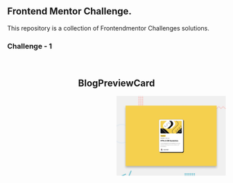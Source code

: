 ## Frontend Mentor Challenge.

This repository is a collection of Frontendmentor Challenges solutions.


### Challenge - 1

<br>
<h2 align="center">BlogPreviewCard</h2>
<picture> 
    <img alt="project preview" src="./Blog_preview-Card/assets/images/desktop-preview.jpg" width="50%"  align="right">
  </picture> 
  <p align="center">

  